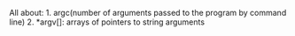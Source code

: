All about: 1. argc(number of arguments passed to the program by command line) 
           2. *argv[]: arrays of pointers to string arguments
